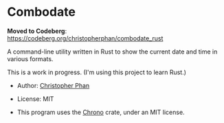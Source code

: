 # Combodate

**Moved to Codeberg**: https://codeberg.org/christopherphan/combodate_rust

A command-line utility written in Rust to show the current date and time in
various formats.

This is a work in progress. (I'm using this project to learn Rust.)

- Author: [Christopher Phan](https://chrisphan.com)

- License: MIT

- This program uses the [Chrono](https://github.com/chronotope/chrono) crate,
  under an MIT license.
